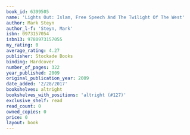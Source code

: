 ```yaml
---
book_id: 6399505
name: 'Lights Out: Islam, Free Speech And The Twilight Of The West'
author: Mark Steyn
author_l-f: 'Steyn, Mark'
isbn: 0973157054
isbn13: 9780973157055
my_rating: 0
average_rating: 4.27
publisher: Stockade Books
binding: Hardcover
number_of_pages: 322
year_published: 2009
original_publication_year: 2009
date_added: '2/28/2017'
bookshelves: altright
bookshelves_with_positions: 'altright (#127)'
exclusive_shelf: read
read_count: 0
owned_copies: 0
price: 0
layout: book
---
```

